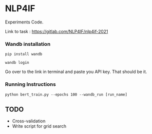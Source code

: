 # NLP4IF

Experiments Code.

Link to task : https://gitlab.com/NLP4IF/nlp4if-2021

### Wandb installation

```
pip install wandb

wandb login
```

Go over to the link in terminal and paste you API key. That should be it.

### Running Instructions

```
python bert_train.py --epochs 100 --wandb_run [run_name]
```

## TODO
- Cross-validation
- Write script for grid search

